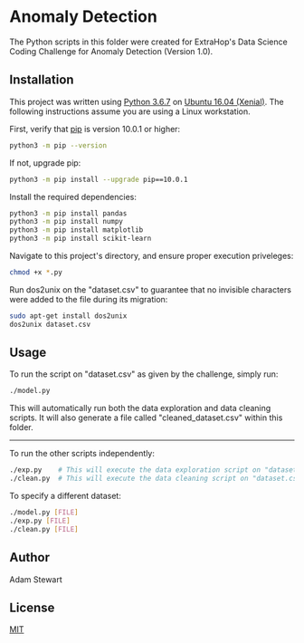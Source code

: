 # Anomaly Detection

The Python scripts in this folder were created for ExtraHop's Data Science Coding Challenge for Anomaly Detection (Version 1.0).

## Installation

This project was written using [Python 3.6.7](https://www.python.org/downloads/release/python-367/) on [Ubuntu 16.04 (Xenial)](http://hr.releases.ubuntu.com/16.04.5/). The following instructions assume you are using a Linux workstation.

First, verify that [pip](https://pip.pypa.io/en/stable/) is version 10.0.1 or higher:
```bash
python3 -m pip --version
```

If not, upgrade pip:
```bash
python3 -m pip install --upgrade pip==10.0.1
```

Install the required dependencies:
```bash
python3 -m pip install pandas
python3 -m pip install numpy
python3 -m pip install matplotlib
python3 -m pip install scikit-learn
```

Navigate to this project's directory, and ensure proper execution priveleges:
```bash
chmod +x *.py
```

Run dos2unix on the "dataset.csv" to guarantee that no invisible characters were added to the file during its migration:
```bash
sudo apt-get install dos2unix
dos2unix dataset.csv
```

## Usage

To run the script on "dataset.csv" as given by the challenge, simply run:
```bash
./model.py
```
This will automatically run both the data exploration and data cleaning scripts. It will also generate a file called "cleaned_dataset.csv" within this folder.

---
To run the other scripts independently:
```bash
./exp.py	# This will execute the data exploration script on "dataset.csv".
./clean.py	# This will execute the data cleaning script on "dataset.csv".
```

To specify a different dataset:
```bash
./model.py [FILE]
./exp.py [FILE]
./clean.py [FILE]
```

## Author
Adam Stewart

## License
[MIT](https://choosealicense.com/licenses/mit/)
